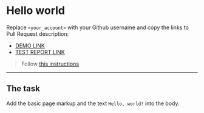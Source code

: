 # Hello world
Replace `<your_account>` with your Github username and copy the links to Pull Request description:
- [DEMO LINK](https://halynarydasova.github.io/layout_hello-world/)
- [TEST REPORT LINK](https://halynarydasova.github.io/layout_hello-world/report/html_report/)

> Follow [this instructions](https://mate-academy.github.io/layout_task-guideline/#how-to-solve-the-layout-tasks-on-github)
___

## The task
Add the basic page markup and the text `Hello, world!` into the body.
